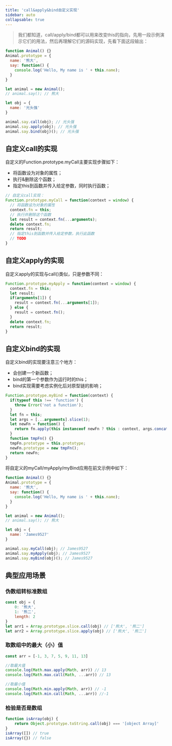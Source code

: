 ```yaml
---
title: 'call&apply&bind自定义实现'
sidebar: auto
collapsable: true
---
```


> 我们都知道，call/apply/bind都可以用来改变this的指向，先用一段示例演示它们的用法，然后再理解它们的源码实现，先看下面这段输出：

```js
function Animal() {}
Animal.prototype = {
  name: '熊大',
  say: function() {
    console.log('Hello, My name is ' + this.name);
  }
}

let animal = new Animal();
// animal.say(); // 熊大

let obj = {
  name: '光头强'
}

animal.say.call(obj); // 光头强
animal.say.apply(obj); // 光头强
animal.say.bind(obj)(); // 光头强
```

## 自定义call的实现

自定义的Function.prototype.myCall主要实现步骤如下：

+ 将函数设为对象的属性；
+ 执行&删除这个函数；
+ 指定this到函数并传入给定参数，同时执行函数；

```js
// 自定义call实现：
Function.prototype.myCall = function(context = window) {
  // 将函数设为对象的属性
  context.fn = this;
  // 执行并删除这个函数
  let result = context.fn(...arguments);
  delete context.fn;
  return result;
  // 指定this到函数并传入给定参数，执行此函数
  // TODO
}
```

## 自定义apply的实现

自定义apply的实现与call()类似，只是参数不同：

```js
Function.prototype.myApply = function(context = window) {
  context.fn = this;
  let result;
  if(arguments[1]) {
    result = context.fn(...arguments[1]);
  } else {
    result = context.fn();
  }
  delete context.fn;
  return result;
}
```

## 自定义bind的实现
自定义bind的实现要注意三个地方：

+ 会创建一个新函数；
+ bind的第一个参数作为运行时的this；
+ bind实现需要考虑实例化后对原型链的影响；

```js
Function.prototype.myBind = function(context) {
  if(typeof this !== 'function') {
    throw Error('not a function');
  }
  let fn = this;
  let args = [...arguments].slice(1);
  let newFn = function() {
    return fn.apply(this instanceof newFn ? this : context, args.concat(...arguments));
  }
  function tmpFn() {}
  tmpFn.prototype = this.prototype;
  newFn.prototype = new tmpFn();
  return newFn;
}
```

将自定义的myCall/myApply/myBind应用在前文示例中如下：

```js
function Animal() {}
Animal.prototype = {
  name: '熊大',
  say: function() {
    console.log('Hello, My name is ' + this.name);
  }
}

let animal = new Animal();
// animal.say(); // 熊大

let obj = {
  name: 'James9527'
}

animal.say.myCall(obj); // James9527
animal.say.myApply(obj); // James9527
animal.say.myBind(obj)(); // James9527
```
## 典型应用场景

### 伪数组转标准数组

```js
const obj = {
    0: '熊大',
    1: '熊二',
    length: 2
}
let arr1 = Array.prototype.slice.call(obj) // ['熊大', '熊二']
let arr2 = Array.prototype.slice.apply(obj) // ['熊大', '熊二']
```

### 取数组中的最大（小）值

```js
const arr = [-1, 3, 7, 5, 9, 11, 13]

//取最大值
console.log(Math.max.apply(Math, arr)) // 13
console.log(Math.max.call(Math, ...arr)) // 13

//取最小值
console.log(Math.min.apply(Math, arr)) // -1
console.log(Math.min.call(Math, ...arr)) //-1

```

### 检验是否是数组

```js
function isArray(obj) {
    return Object.prototype.toString.call(obj) === '[object Array]'
}
isArray([]) // true
isArray({}) // false
```